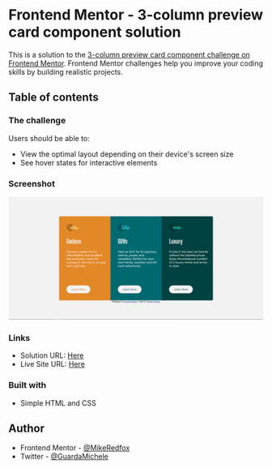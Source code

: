 # Frontend Mentor - 3-column preview card component solution

This is a solution to the [3-column preview card component challenge on Frontend Mentor](https://www.frontendmentor.io/challenges/3column-preview-card-component-pH92eAR2-). Frontend Mentor challenges help you improve your coding skills by building realistic projects. 

## Table of contents

### The challenge

Users should be able to:

- View the optimal layout depending on their device's screen size
- See hover states for interactive elements

### Screenshot

![](CATTURA.png)

### Links

- Solution URL: [Here](https://github.com/MikeRedfox/Front-end-try)
- Live Site URL: [Here](https://naughty-aryabhata-0df0a1.netlify.app/)


### Built with

- Simple HTML and CSS

## Author

- Frontend Mentor - [@MikeRedfox](https://www.frontendmentor.io/profile/MikeRedfox)
- Twitter - [@GuardaMichele](https://www.twitter.com/GuardaMichele)

